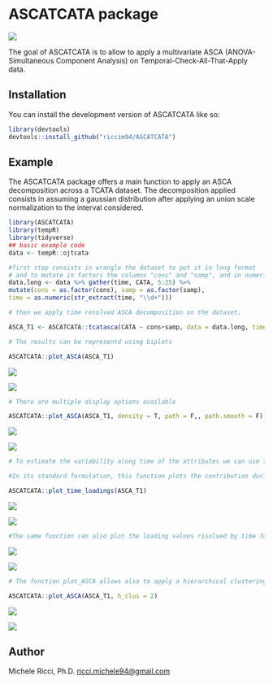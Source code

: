 # ASCATCATA package

<!-- badges: start -->

![](https://img.shields.io/badge/Preliminary%20Version-Test-red.svg)

<!-- badges: end -->

The goal of ASCATCATA is to allow to apply a multivariate ASCA (ANOVA-Simultaneous Component Analysis) on Temporal-Check-All-That-Apply data.

## Installation

You can install the development version of ASCATCATA like so:

``` r
library(devtools)
devtools::install_github("riccim94/ASCATCATA")
```

## Example

The ASCATCATA package offers a main function to apply an ASCA decomposition across a TCATA dataset. The decomposition applied consists in assuming a gaussian distribution after applying an union scale normalization to the interval considered.

``` r
library(ASCATCATA)
library(tempR)
library(tidyverse)
## basic example code
data <- tempR::ojtcata
```

``` r
#first step consists in wrangle the dataset to put it in long format
# and to mutate in factors the columns "cons" and "samp", and in numeric the column time
data.long <- data %>% gather(time, CATA, 5:25) %>%
mutate(cons = as.factor(cons), samp = as.factor(samp),
time = as.numeric(str_extract(time, "\\d+")))

# then we apply time resolved ASCA decomposition on the dataset.

ASCA_T1 <- ASCATCATA::tcatasca(CATA ~ cons+samp, data = data.long, timecol = "time", attributes = "attribute")
```

``` r
# The results can be representd using biplots

ASCATCATA::plot_ASCA(ASCA_T1)
```

![](Images/plot_ASCA_1.png)

![](Images/plot_ASCA_2.png)


``` r
# There are multiple display options available

ASCATCATA::plot_ASCA(ASCA_T1, density = T, path = F,, path.smooth = F)
```

![](Images/plot_ASCA_3.png)

![](Images/plot_ASCA_4.png)

``` r
# To estimate the variability along time of the attributes we can use the function plot_time_loadings.

#In its standard formulation, this function plots the contribution during time of each attribut organized by factor or organized by individual attribute.

ASCATCATA::plot_time_loadings(ASCA_T1)
```

![](Images/plot_time_loading_ex_1.png)

![](Images/plot_time_loadings_ex_2.png)

``` r
#The same function can also plot the loading values risolved by time for one axes at time
``` 

![](Images/plot_time_loading_ex_3.png)

![](Images/plot_time_loading_ex_4.png)


``` r
# The function plot_ASCA allows also to apply a hierarchical clustering for the results of the hierarchical clustering and report the results.

ASCATCATA::plot_ASCA(ASCA_T1, h_clus = 2)
```
![](Images/plot_asca_clus_1.png)

![](Images/plot_asca_clus_2.png)




## Author

Michele Ricci, Ph.D.
ricci.michele94@gmail.com



